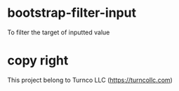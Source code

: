 # bootstrap-filter-input
To filter the target of inputted value
# copy right
This project belong to Turnco LLC (https://turncollc.com)

